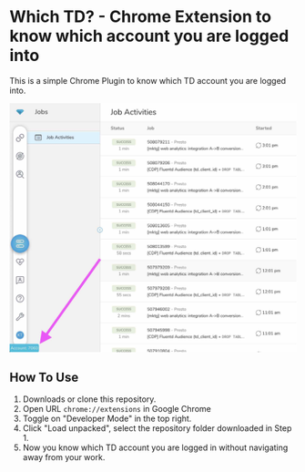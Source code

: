 # Which TD? - Chrome Extension to know which account you are logged into

This is a simple Chrome Plugin to know which TD account you are logged into.

![Screenshot](./screenshot.jpg)


## How To Use

1. Downloads or clone this repository.
2. Open URL `chrome://extensions` in Google Chrome
3. Toggle on "Developer Mode" in the top right.
4. Click "Load unpacked", select the repository folder downloaded in Step 1.
5. Now you know which TD account you are logged in without navigating away from your work.
